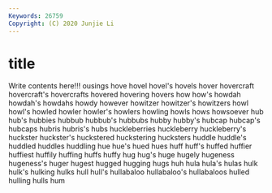```yaml
---
Keywords: 26759
Copyright: (C) 2020 Junjie Li
---
```


# title

Write contents here!!!
ousings 
hove 
hovel 
hovel's 
hovels 
hover 
hovercraft 
hovercraft's
hovercrafts 
hovered 
hovering 
hovers 
how 
how's 
howdah 
howdah's 
howdahs 
howdy
however 
howitzer 
howitzer's 
howitzers 
howl 
howl's 
howled 
howler 
howler's 
howlers
howling 
howls 
hows 
howsoever 
hub 
hub's 
hubbies 
hubbub 
hubbub's 
hubbubs
hubby 
hubby's 
hubcap 
hubcap's 
hubcaps 
hubris 
hubris's 
hubs 
huckleberries 
huckleberry
huckleberry's 
huckster 
huckster's 
huckstered 
huckstering 
hucksters 
huddle 
huddle's 
huddled 
huddles
huddling 
hue 
hue's 
hued 
hues 
huff 
huff's 
huffed 
huffier 
huffiest
huffily 
huffing 
huffs 
huffy 
hug 
hug's 
huge 
hugely 
hugeness 
hugeness's
huger 
hugest 
hugged 
hugging 
hugs 
huh 
hula 
hula's 
hulas 
hulk
hulk's 
hulking 
hulks 
hull 
hull's 
hullabaloo 
hullabaloo's 
hullabaloos 
hulled 
hulling
hulls 
hum 
